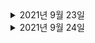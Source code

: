 <details> <summary>2021년 9월 23일</summary>

## 회사 업무
- 오더생성 코드 분석  
- [DDD] DDD START - Chapter2 (50%) 

## 개인 공부
- [Spring] Querydsl - 기본 문법 (50%) 

</details>

<details> <summary>2021년 9월 24일</summary>

## 회사 업무
- 오더조회 코드 분석  
- [DDD] DDD START - Chapter2 (100%) 

## 개인 공부
- [Spring] Querydsl - 기본 문법 (100%) 

</details>